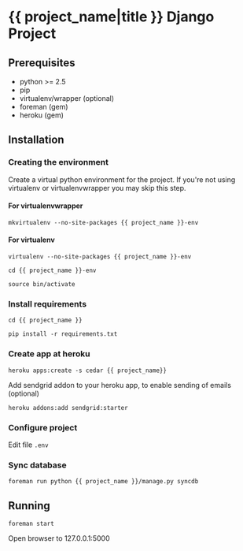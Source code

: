 # {{ project_name|title }} Django Project #

## Prerequisites ##

- python >= 2.5
- pip
- virtualenv/wrapper (optional)
- foreman (gem)
- heroku (gem)

## Installation ##

### Creating the environment ###

Create a virtual python environment for the project.
If you're not using virtualenv or virtualenvwrapper you may skip this step.

#### For virtualenvwrapper ####

```mkvirtualenv --no-site-packages {{ project_name }}-env```

#### For virtualenv ####

```virtualenv --no-site-packages {{ project_name }}-env```

```cd {{ project_name }}-env```

```source bin/activate```

### Install requirements ###

```cd {{ project_name }}```

```pip install -r requirements.txt```

### Create app at heroku ###

```heroku apps:create -s cedar {{ project_name}}```

Add sendgrid addon to your heroku app, to enable sending of emails (optional)

```heroku addons:add sendgrid:starter```


### Configure project ###

Edit file ```.env```

### Sync database ###

```foreman run python {{ project_name }}/manage.py syncdb```

## Running ##

```foreman start```

Open browser to 127.0.0.1:5000
